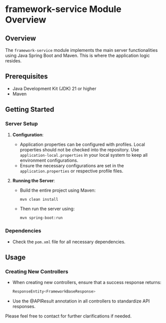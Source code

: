 # framework-service Module Overview

## Overview
The `framework-service` module implements the main server functionalities using Java Spring Boot and Maven. This is where the application logic resides.

## Prerequisites
- Java Development Kit (JDK) 21 or higher
- Maven

## Getting Started

### Server Setup
1. **Configuration**:
    - Application properties can be configured with profiles. Local properties should not be checked into the repository. Use `application-local.properties` in your local system to keep all environment configurations.
    - Ensure the necessary configurations are set in the `application.properties` or respective profile files.

2. **Running the Server**:
    - Build the entire project using Maven:
      ```sh
      mvn clean install
      ```
    - Then run the server using:
      ```sh
      mvn spring-boot:run
      ```

### Dependencies
- Check the `pom.xml` file for all necessary dependencies.

## Usage

### Creating New Controllers
- When creating new controllers, ensure that a success response returns:
  ```java
  ResponseEntity<FrameworkBaseResponse>
- Use the @APIResult annotation in all controllers to standardize API responses.


Please feel free to contact for further clarifications if needed.